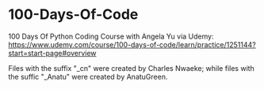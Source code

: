 # 100-Days-Of-Code
100 Days Of Python Coding Course with Angela Yu via Udemy:
https://www.udemy.com/course/100-days-of-code/learn/practice/1251144?start=start-page#overview

Files with the suffix "_cn" were created by Charles Nwaeke;
while files with the suffic "_Anatu" were created by AnatuGreen.
